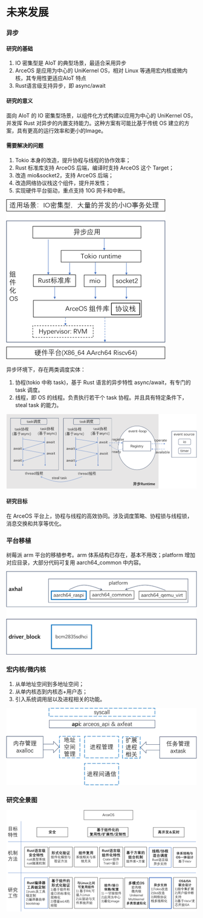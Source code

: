# 未来发展

### 异步

#### **研究的基础**

1. IO 密集型是 AIoT 的典型场景，最适合采用异步
2. ArceOS 是应用为中心的 UniKernel OS，相对 Linux 等通用宏内核或微内核，其专用性更适应AIoT 特点
3. Rust语言级支持异步，即 async/await

#### 研究的意义

面向 AIoT 的 IO 密集型场景，以组件化方式构建以应用为中心的 UniKernel OS，并发挥 Rust 对异步的内置支持能力。这种方案有可能比基于传统 OS 建立的方案，具有更高的运行效率和更小的Image。

#### 需要解决的问题

1. Tokio 本身的改造，提升协程与线程的协作效率；
2. Rust 标准库支持 ArceOS 后端，编译时支持 ArceOS 这个 Target；
3. 改造 mio&socket2，支持 ArceOS 后端；
4. 改造网络协议栈这个组件，提升并发性；
5. 实现硬件平台驱动，重点支持 10G 网卡和中断。

<img src="./img/img11_6.png" alt="image-20230911163527473" style="zoom:50%;" />

异步环境下，存在两类调度实体：

1. 协程(tokio 中称 task)，基于 Rust 语言的异步特性 async/await，有专门的 task 调度。
2. 线程，即 OS 的线程。负责执行若干个 task 协程。并且具有特定条件下，steal task 的能力。

![image-20230911163826826](./img/img11_7.png)

#### 研究目标

在 ArceOS 平台上，协程与线程的高效协同。涉及调度策略、协程锁与线程锁，消息交换和共享等优化。

### 平台移植

树莓派 arm 平台的移植参考。arm 体系结构已存在，基本不用改；platform 增加对应目录，大部分代码可复用 aarch64_common 中内容。

<img src="./img/img11_8.png" alt="image-20230911163926101" style="zoom:50%;" />

### 宏内核/微内核

1) 从单地址空间到多地址空间；
2) 从单内核态到内核态+用户态；
3) 引入系统调用层以及进程相关的功能。

<img src="./img/img11_9.png" alt="image-20230911164331843" style="zoom:50%;" />

### 研究全景图

<img src="./img/img11_10.png" alt="image-20230911164426556" style="zoom:50%;" />
